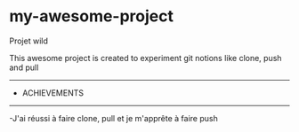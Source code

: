 # my-awesome-project
Projet wild


This awesome project is created to experiment git notions like clone, push and pull

--------------------------------
- ACHIEVEMENTS
--------------------------------

-J'ai réussi à faire clone, pull et je m'apprête à faire push